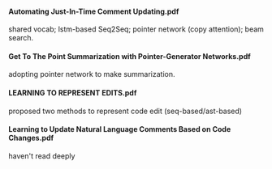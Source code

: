 #### Automating Just-In-Time Comment Updating.pdf  
shared vocab; lstm-based Seq2Seq; pointer network (copy attention); beam search. 
#### Get To The Point Summarization with Pointer-Generator Networks.pdf  
adopting pointer network to make summarization.  
#### LEARNING TO REPRESENT EDITS.pdf  
proposed two methods to represent code edit (seq-based/ast-based)  
#### Learning to Update Natural Language Comments Based on Code Changes.pdf  
haven't read deeply

